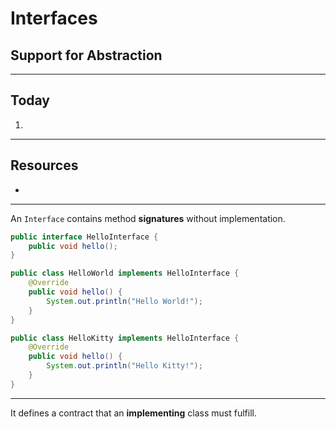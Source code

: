 # Interfaces

## Support for Abstraction



---
## Today
1.


---
## Resources
+ 


---
An `Interface` contains method **signatures** without implementation.
```java
public interface HelloInterface {
	public void hello();
}
```

```java
public class HelloWorld implements HelloInterface {
	@Override
	public void hello() {
		System.out.println("Hello World!");
	}
}

```

```java
public class HelloKitty implements HelloInterface {
	@Override
	public void hello() {
		System.out.println("Hello Kitty!");	
	}
}
```


---
It defines a contract that an **implementing** class must fulfill.
